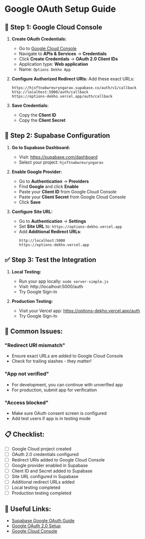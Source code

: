 # Google OAuth Setup Guide

## 🚀 Step 1: Google Cloud Console

1. **Create OAuth Credentials:**
   - Go to [Google Cloud Console](https://console.cloud.google.com/)
   - Navigate to **APIs & Services** → **Credentials**
   - Click **Create Credentials** → **OAuth 2.0 Client IDs**
   - Application type: **Web application**
   - Name: `Options Dekho App`

2. **Configure Authorized Redirect URIs:**
   Add these exact URLs:
   ```
   https://hjxftnabwreuryngarax.supabase.co/auth/v1/callback
   http://localhost:5000/auth/callback
   https://options-dekho.vercel.app/auth/callback
   ```

3. **Save Credentials:**
   - Copy the **Client ID** 
   - Copy the **Client Secret**

## 🔐 Step 2: Supabase Configuration

1. **Go to Supabase Dashboard:**
   - Visit: https://supabase.com/dashboard
   - Select your project: `hjxftnabwreuryngarax`

2. **Enable Google Provider:**
   - Go to **Authentication** → **Providers**
   - Find **Google** and click **Enable**
   - Paste your **Client ID** from Google Cloud Console
   - Paste your **Client Secret** from Google Cloud Console
   - Click **Save**

3. **Configure Site URL:**
   - Go to **Authentication** → **Settings**
   - Set **Site URL** to: `https://options-dekho.vercel.app`
   - Add **Additional Redirect URLs**:
     ```
     http://localhost:5000
     https://options-dekho.vercel.app
     ```

## ✅ Step 3: Test the Integration

1. **Local Testing:**
   - Run your app locally: `node server-simple.js`
   - Visit: http://localhost:5000/auth
   - Try Google Sign-In

2. **Production Testing:**
   - Visit your Vercel app: https://options-dekho.vercel.app/auth
   - Try Google Sign-In

## 🐛 Common Issues:

### "Redirect URI mismatch"
- Ensure exact URLs are added to Google Cloud Console
- Check for trailing slashes - they matter!

### "App not verified"
- For development, you can continue with unverified app
- For production, submit app for verification

### "Access blocked"
- Make sure OAuth consent screen is configured
- Add test users if app is in testing mode

## 📋 Checklist:

- [ ] Google Cloud project created
- [ ] OAuth 2.0 credentials configured
- [ ] Redirect URIs added to Google Cloud Console
- [ ] Google provider enabled in Supabase
- [ ] Client ID and Secret added to Supabase
- [ ] Site URL configured in Supabase
- [ ] Additional redirect URLs added
- [ ] Local testing completed
- [ ] Production testing completed

## 🔗 Useful Links:

- [Supabase Google OAuth Guide](https://supabase.com/docs/guides/auth/social-login/auth-google)
- [Google OAuth 2.0 Setup](https://developers.google.com/identity/protocols/oauth2)
- [Google Cloud Console](https://console.cloud.google.com/)